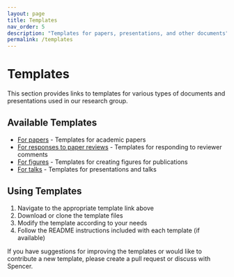 ```yaml
---
layout: page
title: Templates
nav_order: 5
description: "Templates for papers, presentations, and other documents"
permalink: /templates
---
```


# Templates

This section provides links to templates for various types of documents and presentations used in our research group.

## Available Templates

* [For papers](https://github.com/comp-physics/group-shb/tree/master/templates/paper) - Templates for academic papers
* [For responses to paper reviews](https://github.com/comp-physics/group-shb/tree/master/templates/paper_rebuttal) - Templates for responding to reviewer comments
* [For figures](https://github.com/comp-physics/group-shb/tree/master/templates/paper/figures) - Templates for creating figures for publications
* [For talks](https://github.com/comp-physics/group-shb/tree/master/templates/talks) - Templates for presentations and talks

## Using Templates

1. Navigate to the appropriate template link above
2. Download or clone the template files
3. Modify the template according to your needs
4. Follow the README instructions included with each template (if available)

If you have suggestions for improving the templates or would like to contribute a new template, please create a pull request or discuss with Spencer. 